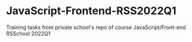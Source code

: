 # JavaScript-Frontend-RSS2022Q1
Training tasks from private school's repo оf course JavaScript/Front-end RSSchool 2022Q1
